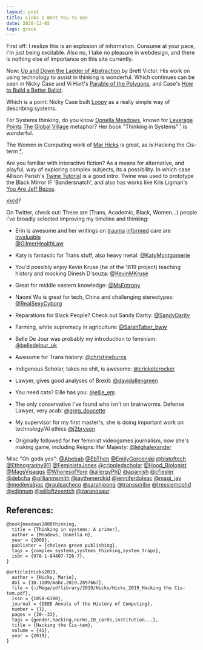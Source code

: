 ```yaml
---
layout: post
title: Links I Want You To See
date: 2020-12-05
tags: grace
---
```


First off:
I realize this is an explosion of information. Consume at your pace, I'm just being excitable.
Also no, I take no pleasure in webdesign, and there is nothing else of importance on this site currently.

Now:
[Up and Down the Ladder of Abstraction](http://worrydream.com/LadderOfAbstraction/) by Brett Victor. His work on using technology
to assist in thinking is wonderful. Which continues can be seen in Nicky Case and Vi Hart's [Parable of the Polygons](http://ncase.me/polygons/),
and Case's [How to Build a Better Ballot](http://ncase.me/ballot/).

Which is a point: Nicky Case built [Loopy](http://blog.ncase.me/loopy-a-post-mortem/) as a really simple way of describing systems.

For Systems thinking, do you know [Donella Meadows](http://donellameadows.org/systems-thinking-resources/), known for 
[Leverage Points](http://donellameadows.org/archives/leverage-points-places-to-intervene-in-a-system/)
[The Global Village](http://www.empowermentresources.com/info2/theglobalvillage.html) metaphor? Her book "Thinking in Systems" [¹](#references) is wonderful.

The Women in Computing work of [Mar Hicks](http://marhicks.com/syllabi.html#womenincomputing) is great, as is Hacking the Cis-term [²](#references).


Are you familiar with interactive fiction? As a means for alternative, and playful, way of exploring complex subjects, its a possibility.
In which case Allison Parish's [Twine Tutorial](http://catn.decontextualize.com/twine/) is a good intro. Twine was used to prototype
the Black Mirror IF 'Bandersnatch', and also has works like Kris Ligman's [You Are Jeff Bezos](http://direkris.itch.io/you-are-jeff-bezos).

[xkcd](http://xkcd.com)?

On Twitter, check out:
These are (Trans, Academic, Black, Women...) people i've broadly selected improving my timeline and thinking:


- Erin is awesome and her writings on [trauma](http://healthasahumanright.wordpress.com/2018/06/25/trauma-informed-care/) [informed](http://healthasahumanright.wordpress.com/2018/08/23/trauma-informed-care-disclosures-and-care-transitions/) care are [invaluable](http://healthasahumanright.wordpress.com/2018/09/12/trauma-informed-care-non-clinical-staff-encounters/)    
[@GilmerHealthLaw](http://twitter.com/GilmerHealthLaw)

- Katy is fantastic for Trans stuff, also heavy metal:
[@KatyMontgomerie](http://twitter.com/KatyMontgomerie)

- You'd possibly enjoy Kevin Kruse (he of the 1619 project) teaching history and mocking Dinesh D'souza:
[@KevinMKruse](http://twitter.com/KevinMKruse)

- Great for middle eastern knowledge:
[@MsEntropy](http://twitter.com/MsEntropy)

- Naomi Wu is great for tech, China and challenging stereotypes:
[@RealSexyCyborg](http://twitter.com/RealSexyCyborg)

- Reparations for Black People? Check out Sandy Darity:
[@SandyDarity](http://twitter.com/SandyDarity)

- Farming, white supremacy in agriculture:
[@SarahTaber_bww](http://twitter.com/SarahTaber_bww)

- Belle De Jour was probably my introduction to feminism:
[@belledejour_uk](http://twitter.com/belledejour_uk)

- Awesome for Trans history:
[@christineburns](http://twitter.com/christineburns)

- Indigenous Scholar, takes no shit, is awesome:
[@cricketcrocker](http://twitter.com/cricketcrocker)


- Lawyer, gives good analyses of Brexit:
[@davidallengreen](http://twitter.com/davidallengreen)

- You need cats? Ellle has you:
[@ellle_em](http://twitter.com/ellle_em)

- The only conservative I've found who isn't on brainworms. Defense Lawyer, very acab:
[@greg_doucette](http://twitter.com/greg_doucette)

- My supervisor for my first master's, she is doing important work on technology/AI ethics
[@j2bryson](http://twitter.com/j2bryson)

- Originally followed for her feminist videogames journalism, now she's making game, including Reigns: Her Majesty:
[@leighalexander](http://twitter.com/leighalexander)

Misc "Oh gods yes":
[@Abebab](http://twitter.com/Abebab)
[@EbThen](http://twitter.com/EbThen)
[@EmilyGorcenski](http://twitter.com/EmilyGorcenski)
[@histoftech](http://twitter.com/histoftech)
[@Ethnography911](http://twitter.com/Ethnography911)
[@FeministaJones](http://twitter.com/FeministaJones)
[@crippledscholar](http://twitter.com/crippledscholar)
[@Hood_Biologist](http://twitter.com/Hood_Biologist)
[@MagsVisaggs](http://twitter.com/MagsVisaggs)
[@WhoresofYore](http://twitter.com/WhoresofYore)
[@allergyPhD](http://twitter.com/allergyPhD)
[@aparrish](http://twitter.com/aparrish)
[@cfiesler](http://twitter.com/cfiesler)
[@debcha](http://twitter.com/debcha)
[@gillianmsmith](http://twitter.com/gillianmsmith)
[@jaythenerdkid](http://twitter.com/jaythenerdkid)
[@jenniferdoleac](http://twitter.com/jenniferdoleac)
[@magi_jay](http://twitter.com/magi_jay)
[@medievalpoc](http://twitter.com/medievalpoc)
[@raulpacheco](http://twitter.com/raulpacheco)
[@sarahjeong](http://twitter.com/sarahjeong)
[@transscribe](http://twitter.com/transscribe)
[@tressiemcphd](http://twitter.com/tressiemcphd)
[@vdignum](http://twitter.com/vdignum)
[@willoftzeentch](http://twitter.com/willoftzeentch)
[@zaranosaur](http://twitter.com/zaranosaur)

## References:
```
@book{meadows2008thinking,
  title = {Thinking in systems: A primer},
  author = {Meadows, Donella H},
  year = {2008},
  publisher = {chelsea green publishing},
  tags = {complex_systems,systems_thinking,system_traps},
  isbn = {978-1-84407-726-7},
}
```


``` 
@article{Hicks2019,
  author = {Hicks, Marie},
  doi = {10.1109/mahc.2019.2897667},
  file = {~/Mega/pdflibrary/2019/Hicks/Hicks_2019_Hacking the Cis-tem.pdf},
  issn = {1058-6180},
  journal = {IEEE Annals of the History of Computing},
  number = {1},
  pages = {20--33},
  tags = {gender,hacking,norms,ID_cards,institution...},
  title = {Hacking the Cis-tem},
  volume = {41},
  year = {2019},
}
```
